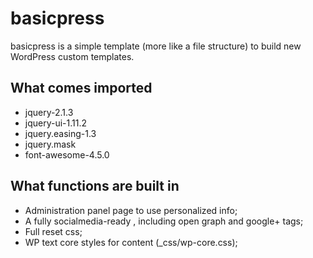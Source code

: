# basicpress

basicpress is a simple template (more like a file structure) to build new 
WordPress custom templates.

## What comes imported
* jquery-2.1.3
* jquery-ui-1.11.2
* jquery.easing-1.3
* jquery.mask
* font-awesome-4.5.0

## What functions are built in
* Administration panel page to use personalized info;
* A fully socialmedia-ready <head>, including open graph and google+ tags;
* Full reset css;
* WP text core styles for content (_css/wp-core.css);
